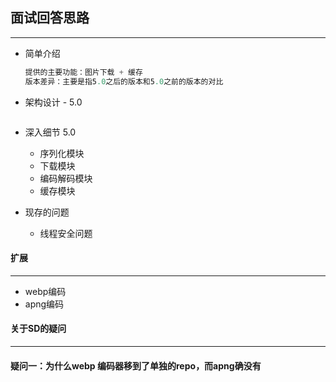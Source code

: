 ## 面试回答思路

-------

- 简单介绍

  ```objective-c
  提供的主要功能：图片下载 + 缓存
  版本差异：主要是指5.0之后的版本和5.0之前的版本的对比
  ```

  

- 架构设计 - 5.0

  ```objective-c
  
  ```

  

- 深入细节 5.0

  - 序列化模块
  - 下载模块
  - 编码解码模块
  - 缓存模块

- 现存的问题

  - 线程安全问题



#### 扩展

------

- webp编码
- apng编码





#### 关于SD的疑问

-------



#### 疑问一：为什么webp 编码器移到了单独的repo，而apng确没有